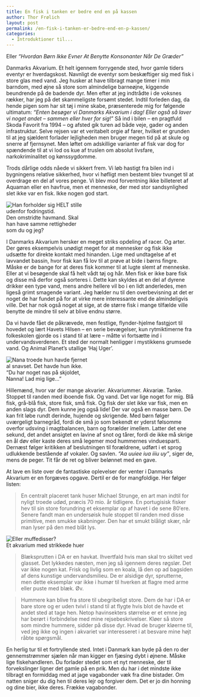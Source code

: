 ```yaml
---
title: En fisk i tanken er bedre end en på kassen
author: Thor Frølich
layout: post
permalink: /en-fisk-i-tanken-er-bedre-end-en-p-kassen/
categories:
  - Introduktioner til...
---
```

<str>Eller *“Hvordan Børn Ikke Evner At Benytte Konsonanter Når De Græder”*</str>

Danmarks Akvarium. Et helt igennem forrygende sted, hvor gamle tiders eventyr er hverdagskost. Navnligt de eventyr som beskæftiger sig med fisk i store glas med vand. Jeg husker at have tilbragt mange timer i min barndom, med øjne så store som almindelige barneøjne, kiggende beundrende på de badende dyr. Men efter at jeg indtrådte i de voksnes rækker, har jeg på det skammeligste forsømt stedet. Indtil forleden dag, da hende pigen som har sit tøj i mine skabe, præsenterede mig for følgende ultimatum: *“Enten besøger vi Danmarks Akvarium i dag! Eller også så laver vi noget andet – sammen eller hver for sig*!” Så ind i bilen – en pragtfuld Skoda Favorit fra 1994 – og afsted gik turen ad både veje, gader og anden infrastruktur. Selve rejsen var et veritabelt orgie af farer, hvilket er grunden til at jeg sjældent forlader lejligheden men bruger megen tid på at skule og snerre af fjernsynet. Men løftet om adskillige varianter af fisk var dog for spændende til at vi lod os kue af truslen om absolut livsfare, narkokriminalitet og kønssygdomme.

Trods dårlige odds nåede vi sikkert frem. Vi løb hastigt fra bilen ind i bygningens relative sikkerhed, hvor vi høfligt men bestemt blev tvunget til at overdrage en del af vores penge. Vi blev mod forventning ikke billeteret af Aquaman eller en havfrue, men et menneske, der med stor sandsynlighed slet ikke var en fisk. Ikke nogen god start.

<div class="bitImage bitRight" style="width: 218px">
  <img src="http://www.abekat.net/wp-content/images/dykker_01.jpg" alt="Han forholder sig HELT stille udenfor fodringstid." /><br /> Den omstridte havmand. Skal han have samme rettigheder som du og jeg?
</div>

I Danmarks Akvarium hersker en meget striks opdeling af racer. Og arter. Der gøres eksempelvis unødigt meget for at mennesker og fisk ikke udsætte for direkte kontakt med hinanden. Lige med undtagelse af et lavvandet bassin, hvor fisk kan få lov til at prøve at bide i børns fingre.  
Måske er de bange for at deres fisk kommer til at lugte slemt af menneske. Eller at vi besøgende skal få helt vådt tøj og hår. Men fisk er ikke bare fisk og disse må derfor også sorteres i. Dette kan skyldes at en del af dyrene drikker een type vand, mens andre hellere vil bo i en lidt anderledes, men ligeså grimt smagende variant. Jeg hælder nu til den overbevisning at det er noget de har fundet på for at virke mere interessante end de almindeligvis ville. Det har nok også noget at sige, at de større fisk i mange tilfælde ville benytte de mindre til selv at blive endnu større.

Da vi havde fået de påkrævede, men festlige, flynder-hjelme fastgjort til hovedet og lært Havets Hilsen – en serie bevægelser, kun rytmiktimerne fra folkeskolen gjorde os i stand til at lære – måtte vi fortsætte ind i undervandsverdenen. Et sted der normalt henligger i mystikkens grumsede vand. Og Animal Planet’s utallige ‘Haj Uger’.

<div class="bitImage bitLeft" style="width: 218px">
  <img src="http://www.abekat.net/wp-content/images/paddefisk_01.jpg" alt="Nana troede hun havde fjernet al snavset. Det havde hun ikke." /><br /> “Du har noget nas på skjoldet, Nanna! Lad mig lige…”
</div>

Hillemænd, hvor var der mange akvarier. Akvariummer. Akvariæ. Tanke. Stoppet til randen med iboende fisk. Og vand. Det var lige noget for mig. Blå fisk, grå-blå fisk, store fisk, små fisk. Og fisk der slet ikke var fisk, men en anden slags dyr. Dem kunne jeg også lide! Der var også en masse børn. De kan frit løbe rundt derinde, hujende og skrigende. Med børn følger uværgeligt barnegråd, fordi de små jo som bekendt er yderst følsomme overfor udsving i magtbalancen, barn og forælder imellem. Latter det ene sekund, det andet ansigtet en lavine af snot og tårer, fordi de ikke må skrige en ål døv eller kaste deres små legemer mod hummernes vinduesparti. Dernæst følger kritikken af beslutningen til forældrene, udført i et sprog udlukkende bestående af vokaler. Og savlen. *“Aa uuiee iua iiiu uy”*, siger de, mens de peger. Tit får de ret og bliver belønnet med en gave.

At lave en liste over de fantastiske oplevelser der venter i Danmarks Akvarium er en forgæves opgave. Dertil er de for mangfoldige. Her følger listen:

> En centralt placeret tank huser Michael Strunge, en art man indtil for nyligt troede udød, præcis 70 mio. år tidligere. En portugisisk fisker hev til sin store forundring et eksemplar op af havet i de sene 80′ere. Senere fandt man en undersøisk hule stoppet til randen med disse primitive, men smukke skabninger. Den har et smukt blåligt skær, når man lyser på den med blåt lys.

<div class="bitImage bitRight" style="width: 248px">
  <img src="http://www.abekat.net/wp-content/images/anemoner_01.jpg" alt="Eller muffedisser?" /><br /> Et akvarium med strikkede huer
</div>

> Blæksprutten i DA er en havkat. Ihvertfald hvis man skal tro skiltet ved glasset. Det lykkedes næsten, men jeg så igennem deres røgslør. Det var ikke nogen kat. Frisk og livlig som en koala, lå den op ad bagsiden af dens kunstige undervandsmilieu. De er alsidige dyr, sprutterne, men dette eksemplar var ikke i humør til hverken at flagre med arme eller puste med blæk. Øv.

> Hummere kan blive fra store til ubegribeligt store. Dem de har i DA er bare store og er uden tvivl i stand til at flygte hvis blot de havde et andet sted at tage hen. Netop havinsekters størrelse er et emne jeg har berørt i forbindelse med mine rejsebeskrivelser. Kløer så store som mindre hummere, sidder på disse dyr. Hvad de bruger kløerne til, ved jeg ikke og ingen i akvariet var interesseret i at besvare mine højt råbte spørgsmål.

En herlig tur til et fortryllende sted. Intet i Danmark kan byde på den ro der gennemstrømmer sjælen når man kigger en fjæsing dybt i øjnene. Måske lige fiskehandleren. Du forlader stedet som et nyt menneske, der til forvekslinger ligner det gamle på en prik. Men du har i det mindste ikke tilbragt en formiddag med at jage vagabonder væk fra dine bistader. Om natten sniger du dig hen til deres lejr og forgiver dem. Det er jo din honning og dine bier, ikke deres. Frække vagabonder.